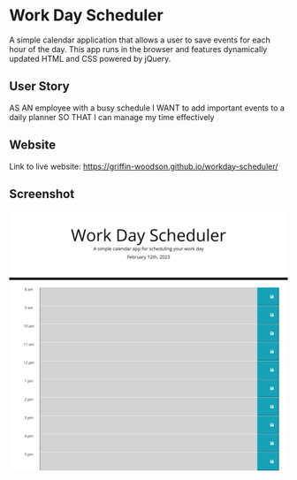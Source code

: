 # Work Day Scheduler
A simple calendar application that allows a user to save events for each hour of the day. This app runs in the browser and features dynamically updated HTML and CSS powered by jQuery.

## User Story
AS AN employee with a busy schedule
I WANT to add important events to a daily planner
SO THAT I can manage my time effectively

## Website
Link to live website: https://griffin-woodson.github.io/workday-scheduler/

## Screenshot
![griffin-woodson github io_workday-scheduler](https://github.com/griffin-woodson/workday-scheduler/blob/95b71afc1da80a1b48f357084fe5c03ca2b45c55/assets/images/scheduler-screenshot.png)